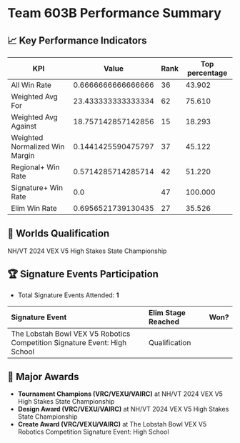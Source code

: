 # Team 603B Performance Summary

## 📈 Key Performance Indicators
| KPI | Value | Rank | Top percentage |
| --- | ----- | ---- | ----- |
| All Win Rate | 0.6666666666666666 | 36 | 43.902 |
| Weighted Avg For | 23.433333333333334 | 62 | 75.610 |
| Weighted Avg Against | 18.757142857142856 | 15 | 18.293 |
| Weighted Normalized Win Margin | 0.1441425590475797 | 37 | 45.122 |
| Regional+ Win Rate | 0.5714285714285714 | 42 | 51.220 |
| Signature+ Win Rate | 0.0 | 47 | 100.000 |
| Elim Win Rate | 0.6956521739130435 | 27 | 35.526 |


## 🎯 Worlds Qualification
NH/VT 2024 VEX V5 High Stakes State Championship

## 🏆 Signature Events Participation
- Total Signature Events Attended: **1**

| Signature Event | Elim Stage Reached | Won? |
|:----------------|:-------------------|:----|
| The Lobstah Bowl VEX V5 Robotics Competition Signature Event: High School | Qualification |  |


## 🥇 Major Awards
- **Tournament Champions (VRC/VEXU/VAIRC)** at NH/VT 2024 VEX V5 High Stakes State Championship
- **Design Award (VRC/VEXU/VAIRC)** at NH/VT 2024 VEX V5 High Stakes State Championship
- **Create Award (VRC/VEXU/VAIRC)** at The Lobstah Bowl VEX V5 Robotics Competition Signature Event: High School

